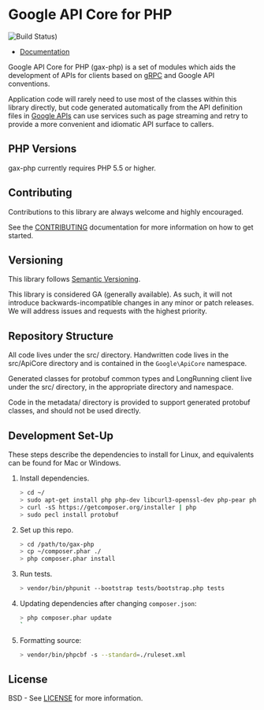# Google API Core for PHP

![Build Status](https://github.com/googleapis/gax-php/actions/workflows/tests.yml/badge.svg))

-   [Documentation](http://googleapis.github.io/gax-php)

Google API Core for PHP (gax-php) is a set of modules which aids the development
of APIs for clients based on [gRPC][] and Google API conventions.

Application code will rarely need to use most of the classes within this library
directly, but code generated automatically from the API definition files in
[Google APIs][] can use services such as page streaming and retry to provide a
more convenient and idiomatic API surface to callers.

[gRPC]: http://grpc.io
[Google APIs]: https://github.com/googleapis/googleapis/

## PHP Versions

gax-php currently requires PHP 5.5 or higher.

## Contributing

Contributions to this library are always welcome and highly encouraged.

See the [CONTRIBUTING][] documentation for more information on how to get
started.

[CONTRIBUTING]: https://github.com/googleapis/gax-php/blob/main/.github/CONTRIBUTING.md

## Versioning

This library follows [Semantic Versioning][].

This library is considered GA (generally available). As such, it will not
introduce backwards-incompatible changes in any minor or patch releases. We will
address issues and requests with the highest priority.

[Semantic Versioning]: http://semver.org/

## Repository Structure

All code lives under the src/ directory. Handwritten code lives in the
src/ApiCore directory and is contained in the `Google\ApiCore` namespace.

Generated classes for protobuf common types and LongRunning client live under
the src/ directory, in the appropriate directory and namespace.

Code in the metadata/ directory is provided to support generated protobuf
classes, and should not be used directly.

## Development Set-Up

These steps describe the dependencies to install for Linux, and equivalents can
be found for Mac or Windows.

1.  Install dependencies.

    ```sh
    > cd ~/
    > sudo apt-get install php php-dev libcurl3-openssl-dev php-pear php-bcmath php-xml
    > curl -sS https://getcomposer.org/installer | php
    > sudo pecl install protobuf
    ```

2.  Set up this repo.

    ```sh
    > cd /path/to/gax-php
    > cp ~/composer.phar ./
    > php composer.phar install
    ```

3.  Run tests.

    ```sh
    > vendor/bin/phpunit --bootstrap tests/bootstrap.php tests
    ```

4.  Updating dependencies after changing `composer.json`:

    ```sh
    > php composer.phar update
    `
    ```

5.  Formatting source:

    ```sh
    > vendor/bin/phpcbf -s --standard=./ruleset.xml
    ```

## License

BSD - See [LICENSE][] for more information.

[LICENSE]: https://github.com/googleapis/gax-php/blob/main/LICENSE
